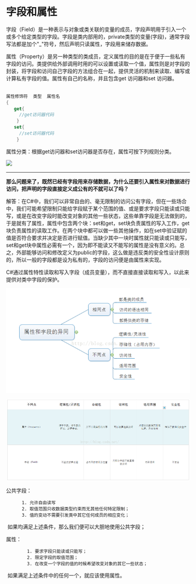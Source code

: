 # 字段和属性

字段（Field）是一种表示与对象或类关联的变量的成员，字段声明用于引入一个或多个给定类型的字段。字段是类内部用的，private类型的变量(字段)，通常字段写法都是加个"_"符号，然后声明只读属性，字段用来储存数据。

 属性（Property）是另一种类型的类成员，定义属性的目的是在于便于一些私有字段的访问。类提供给外部调用时用的可以设置或读取一个值，属性则是对字段的封装，将字段和访问自己字段的方法组合在一起，提供灵活的机制来读取、编写或计算私有字段的值。属性有自己的名称，并且包含get 访问器和set 访问器。

```c#

属性修饰符  类型  属性名 
{
   get{
     //get访问器代码
    }
   set{
     //set访问器代码
    }

```

属性分类：根据get访问器和set访问器是否存在，属性可按下列规则分类。

![](D:\GitRep\wofead.github.io\fileCopy\image\csproperty.jpg)

----

**那么问题来了，既然已经有字段用来存储数据，为什么还要引入属性来对数据进行访问，把声明的字段直接定义成公有的不就可以了吗？**

解答：在C#中，我们可以非常自由的、毫无限制的访问公有字段，但在一些场合中，我们可能希望限制只能给字段赋于某个范围的值、或是要求字段只能读或只能写，或是在改变字段时能改变对象的其他一些状态，这些单靠字段是无法做到的，于是就有了属性，属性中包含两个块：set和get，set块负责属性的写入工作，get块负责属性的读取工作。在两个块中都可以做一些其他操作，如在set中验证赋的值是否符合要求并决定是否进行赋值。当缺少其中一块时属性就只能读或只能写，set和get块中属性必需有一个，因为即不能读又不能写的属性是没有意义的。总之，外部能够访问和修改定义为public的字段，这么做是违反类的安全性设计原则的，所以一般的字段都是设为私有的，字段的访问便是由属性来实现。

C#通过属性特性读取和写入字段（成员变量），而不直接直接读取和写入，以此来提供对类中字段的保护。



![img](../image/字段和属性/Center.png)

![](../image/Center.png)



  公共字段：

          1. 允许自由读写
          2. 取值范围只收数据类型约束而无其他任何特定限制；
          3. 值的变动不需要引发类中其它任何成员的相应变化；

​     如果均满足上述条件，那么我们便可以大胆地使用公共字段；



   属性：

            1. 要求字段只能读或只能写；
            2. 限定字段的取值范围；
            3. 在改变一个字段的值的时候希望改变对象的其它一些状态；

​       如果满足上述条件中的任何一个，就应该使用属性。

